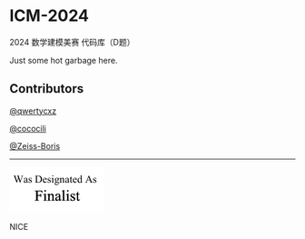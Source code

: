 # ICM-2024
2024 数学建模美赛 代码库（D题）

Just some hot garbage here.
## Contributors

[@qwertycxz](https://github.com/qwertycxz)

[@cococili](https://github.com/cococili)

[@Zeiss-Boris](https://github.com/Zeiss-Boris)

---
![yay](yay.png "yay")

NICE
